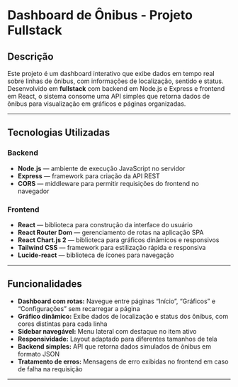 # Dashboard de Ônibus - Projeto Fullstack

## Descrição

Este projeto é um dashboard interativo que exibe dados em tempo real sobre linhas de ônibus, com informações de localização, sentido e status. Desenvolvido em **fullstack** com backend em Node.js e Express e frontend em React, o sistema consome uma API simples que retorna dados de ônibus para visualização em gráficos e páginas organizadas.

---

## Tecnologias Utilizadas

### Backend
- **Node.js** — ambiente de execução JavaScript no servidor
- **Express** — framework para criação da API REST
- **CORS** — middleware para permitir requisições do frontend no navegador

### Frontend
- **React** — biblioteca para construção da interface do usuário
- **React Router Dom** — gerenciamento de rotas na aplicação SPA
- **React Chart.js 2** — biblioteca para gráficos dinâmicos e responsivos
- **Tailwind CSS** — framework para estilização rápida e responsiva
- **Lucide-react** — biblioteca de ícones para navegação

---

## Funcionalidades

- **Dashboard com rotas:** Navegue entre páginas “Início”, “Gráficos” e “Configurações” sem recarregar a página
- **Gráfico dinâmico:** Exibe dados de localização e status dos ônibus, com cores distintas para cada linha
- **Sidebar navegável:** Menu lateral com destaque no item ativo
- **Responsividade:** Layout adaptado para diferentes tamanhos de tela
- **Backend simples:** API que retorna dados simulados de ônibus em formato JSON
- **Tratamento de erros:** Mensagens de erro exibidas no frontend em caso de falha na requisição

---
